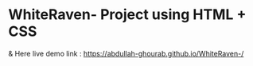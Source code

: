 # WhiteRaven- Project using HTML + CSS
& Here live demo link :
https://abdullah-ghourab.github.io/WhiteRaven-/
